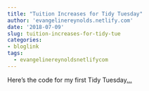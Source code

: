 ```yaml
---
title: "Tuition Increases for Tidy Tuesday"
author: 'evangelinereynolds.netlify.com'
date: '2018-07-09'
slug: tuition-increases-for-tidy-tue
categories:
- bloglink
tags:
  - evangelinereynoldsnetlifycom
---
```


Here’s the code for my first Tidy Tuesday[... <i class="fas fa-external-link-alt"></i>](https://evangelinereynolds.netlify.com/post/tuition-for-tidy-tuesday/)

